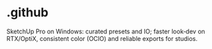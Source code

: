 # .github
SketchUp Pro on Windows: curated presets and IO; faster look‑dev on RTX/OptiX, consistent color (OCIO) and reliable exports for studios.

